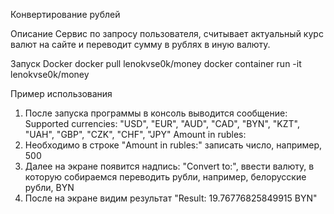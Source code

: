 Конвертирование рублей

Описание
Сервис по запросу пользователя, считывает актуальный курс валют на сайте и переводит сумму в рублях в иную валюту.

Запуск
Docker
docker pull lenokvse0k/money
docker container run -it lenokvse0k/money


Пример использования
1. После запуска программы в консоль выводится сообщение:
    Supported currencies: "USD", "EUR", "AUD", "CAD", "BYN", "KZT", "UAH", "GBP", "CZK", "CHF", "JPY"
    Amount in rubles:
2. Необходимо в строке "Amount in rubles:" записать число, например, 500
3. Далее на экране появится надпись: "Сonvert to:", ввести валюту, в которую собираемся переводить рубли, например,
    белорусские рубли, BYN
4. После на экране видим результат "Result: 19.76776825849915 BYN"
